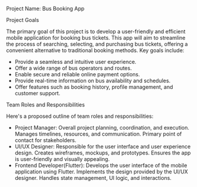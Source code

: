 Project Name: Bus Booking App

Project Goals

The primary goal of this project is to develop a user-friendly and efficient mobile application for booking bus tickets. This app will aim to streamline the process of searching, selecting, and purchasing bus tickets, offering a convenient alternative to traditional booking methods.  Key goals include:

  - Provide a seamless and intuitive user experience.
  - Offer a wide range of bus operators and routes.
  - Enable secure and reliable online payment options.
  - Provide real-time information on bus availability and schedules.
  - Offer features such as booking history, profile management, and customer support.

Team Roles and Responsibilities

Here's a proposed outline of team roles and responsibilities:

  - Project Manager:
    Overall project planning, coordination, and execution.  Manages timelines, resources, and communication.  Primary point of contact for stakeholders.
  - UI/UX Designer:
    Responsible for the user interface and user experience design.  Creates wireframes, mockups, and prototypes.  Ensures the app is user-friendly and visually appealing.
  - Frontend Developer(Flutter):
    Develops the user interface of the mobile application using Flutter. Implements the design provided by the UI/UX designer.  Handles state management, UI logic, and interactions.
  
